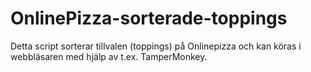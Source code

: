 # OnlinePizza-sorterade-toppings
Detta script sorterar tillvalen (toppings) på Onlinepizza och kan köras i webbläsaren med hjälp av t.ex. TamperMonkey.
